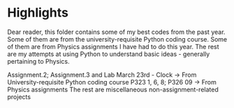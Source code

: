 # Highlights

Dear reader, this folder contains some of my best codes from the past year. Some of them are from the university-requisite Python coding course. Some of them are from Physics assignments I have had to do this year. The rest are my attempts at using Python to understand basic ideas - generally pertaining to Physics.

Assignment.2; Assignment.3 and Lab March 23rd - Clock -> From University-requisite Python coding course
P323 1, 6, 8; P326 09 -> From Physics assignments
The rest are miscellaneous non-assignment-related projects